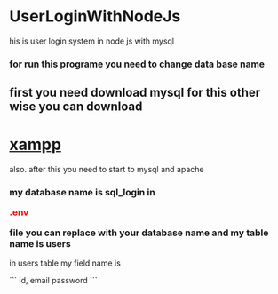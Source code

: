 # UserLoginWithNodeJs
<p>his is user login system  in node js with mysql</p>

<h3>for run this programe you need to change data base name</h3>
<h2> first you need download mysql for this other wise you can download <h1><a href="https://www.apachefriends.org/">xampp</a></h1> also.
  after this you need to start to mysql and apache
 </h2>
<h3>my database name is sql_login in <p style="color:red;">.env</p> file you can replace with your database name and my table name is users</h3>
 <p> in users table my field name is</p>
 ```
		id, email password
	```
